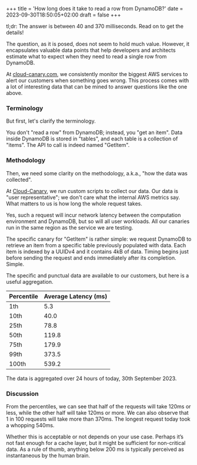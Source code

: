 +++
title = 'How long does it take to read a row from DynamoDB?'
date = 2023-09-30T18:50:05+02:00
draft = false
+++

tl;dr: The answer is between 40 and 370 milliseconds. Read on to get the details!

The question, as it is posed, does not seem to hold much value. However, it encapsulates valuable data points that help developers and architects estimate what to expect when they need to read a single row from DynamoDB.

At [cloud-canary.com](https://cloud-canary.com), we consistently monitor the biggest AWS services to alert our customers when something goes wrong. This process comes with a lot of interesting data that can be mined to answer questions like the one above.

### Terminology

But first, let's clarify the terminology.

You don't "read a row" from DynamoDB; instead, you "get an item". Data inside DynamoDB is stored in "tables", and each table is a collection of "items". The API to call is indeed named "GetItem".

### Methodology

Then, we need some clarity on the methodology, a.k.a., "how the data was collected".

At [Cloud-Canary](https://cloud-canary.com), we run custom scripts to collect our data. Our data is "user representative"; we don't care what the internal AWS metrics say. What matters to us is how long the whole request takes.

Yes, such a request will incur network latency between the computation environment and DynamoDB, but so will all user workloads. All our canaries run in the same region as the service we are testing.

The specific canary for "GetItem" is rather simple: we request DynamoDB to retrieve an item from a specific table previously populated with data. Each item is indexed by a UUIDv4 and it contains 4kB of data. Timing begins just before sending the request and ends immediately after its completion. Simple.

The specific and punctual data are available to our customers, but here is a useful aggregation.

| Percentile | Average Latency (ms) |
|------------|----------------------|
| 1th        | 5.3                  |
| 10th       | 40.0                 |
| 25th       | 78.8                 |
| 50th       | 119.8                |
| 75th       | 179.9                |
| 99th       | 373.5                |
| 100th      | 539.2                |

The data is aggregated over 24 hours of today, 30th September 2023.

### Discussion

From the percentiles, we can see that half of the requests will take 120ms or less, while the other half will take 120ms or more. We can also observe that 1 in 100 requests will take more than 370ms. The longest request today took a whopping 540ms.

Whether this is acceptable or not depends on your use case. Perhaps it’s not fast enough for a cache layer, but it might be sufficient for non-critical data. As a rule of thumb, anything below 200 ms is typically perceived as instantaneous by the human brain.
